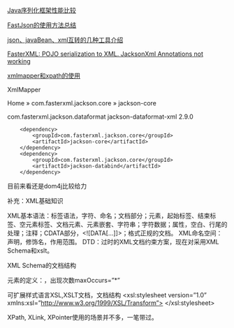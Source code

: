 


[Java序列化框架性能比较](http://blog.csdn.net/smallnest/article/details/38847653)

[FastJson的使用方法总结](http://www.cnblogs.com/DreamDrive/p/5778959.html)

[json、javaBean、xml互转的几种工具介绍](http://blog.csdn.net/sdyy321/article/details/7024236/)


[FasterXML: POJO serialization to XML. JacksonXml Annotations not working](https://stackoverflow.com/questions/32384377/fasterxml-pojo-serialization-to-xml-jacksonxml-annotations-not-working)


[xmlmapper和xpath的使用](http://blog.csdn.net/lanwenbing/article/details/19112115)


XmlMapper 

Home » com.fasterxml.jackson.core » jackson-core


<dependency>
    <groupId>com.fasterxml.jackson.dataformat</groupId>
    <artifactId>jackson-dataformat-xml</artifactId>
    <version>2.9.0</version>
</dependency>

		<dependency>
			<groupId>com.fasterxml.jackson.core</groupId>
			<artifactId>jackson-core</artifactId>
		</dependency>
		<dependency>
			<groupId>com.fasterxml.jackson.core</groupId>
			<artifactId>jackson-databind</artifactId>
		</dependency>


目前来看还是dom4j比较给力




补充：XML基础知识

XML基本语法：标签语法，字符、命名；文档部分；元素，起始标签、结束标签、空元素标签、文档元素、元素嵌套、字符串；字符数据；属性，空白、行尾的处理；注释；CDATA部分，<![DATA[…]]>；格式正规的文档。
XML命名空间：声明，修饰名，作用范围。
DTD：过时的XML文档约束方案，现在对采用XML Schema和xslt。

XML Schema的文档结构
<?xml version=”1.0”?>
<Schema xmlns=”urn:schemas-microsoft-com:xml-data” xmlns:dt=”urn:schemas-microsoft-com:datatypes”>
</Schema>
元素的定义：<ElementType name=”date” dt:type=”date”>，出现次数maxOccurs=”*”

可扩展样式语言XSL,XSLT文档，文档结构
<xsl:stylesheet version=”1.0” xmlns:xsl=”http://www.w3.org/1999/XSL/Transform”>
</xsl:stylesheet>

XPath, XLink, XPointer使用的场景并不多，一笔带过。
